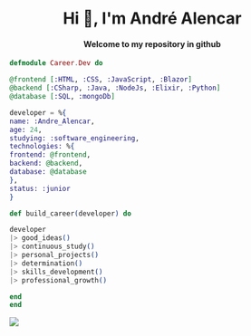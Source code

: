 <h1 align="center">Hi 👋, I'm André Alencar </h1>
<h4 align="center">Welcome to my repository in github</h4>

```ex
defmodule Career.Dev do

@frontend [:HTML, :CSS, :JavaScript, :Blazor]
@backend [:CSharp, :Java, :NodeJs, :Elixir, :Python]
@database [:SQL, :mongoDb]

developer = %{
name: :Andre_Alencar,
age: 24,
studying: :software_engineering,
technologies: %{
frontend: @frontend,
backend: @backend,
database: @database
},
status: :junior
}

def build_career(developer) do

developer
|> good_ideas()
|> continuous_study()
|> personal_projects()
|> determination()
|> skills_development()
|> professional_growth()

end
end
```
<p align="left">
  <a href="www.linkedin.com/in/andreaalencar" alt="Linkedin">
  <img src="https://img.shields.io/badge/-Linkedin-0e76a8?style=for-the-badge&logo=Linkedin&logoColor=white&link=https://www.linkedin.com/in/andreaalencar" /></a>
</p>
